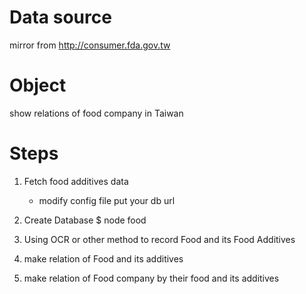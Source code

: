 # Data source

mirror from http://consumer.fda.gov.tw

# Object

show relations of food company in Taiwan

# Steps
1. Fetch food additives data
	* modify config file
		put your db url
2. Create Database
    $ node food
3. Using OCR or other method to record Food and its Food Additives

4. make relation of Food and its additives 

5. make relation of Food company by their food and its additives